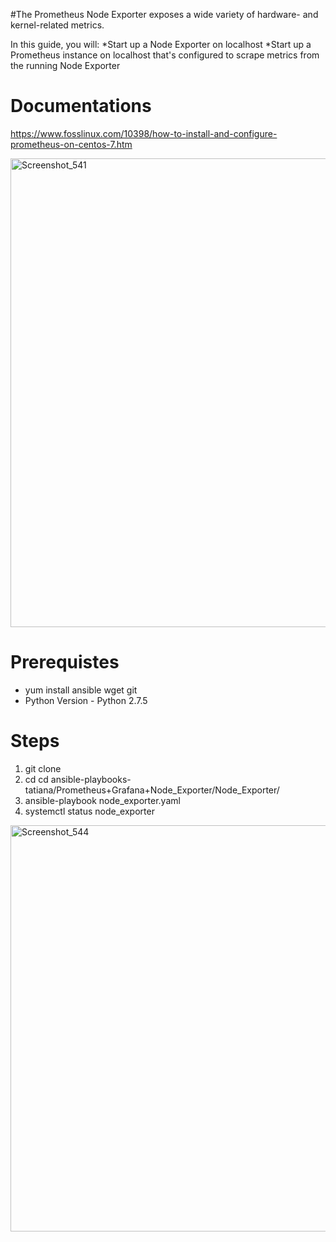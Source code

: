 #The Prometheus Node Exporter exposes a wide variety of hardware- and kernel-related metrics.


In this guide, you will:
  *Start up a Node Exporter on localhost
  *Start up a Prometheus instance on localhost that's configured to scrape metrics from the running Node Exporter

Documentations
==============

https://www.fosslinux.com/10398/how-to-install-and-configure-prometheus-on-centos-7.htm

<img width="750" alt="Screenshot_541" src="https://user-images.githubusercontent.com/13994900/80279349-bc59ca80-86c2-11ea-9df8-7f4dd1084ef2.png">

Prerequistes
==============

* yum install ansible wget git 
* Python Version - Python 2.7.5 

Steps
======
1. git clone 
2. cd cd ansible-playbooks-tatiana/Prometheus+Grafana+Node_Exporter/Node_Exporter/
3. ansible-playbook node_exporter.yaml
4. systemctl status node_exporter
<img width="650" alt="Screenshot_544" src="https://user-images.githubusercontent.com/13994900/80281443-d1d5f100-86d0-11ea-9926-90499f39f01f.png">
